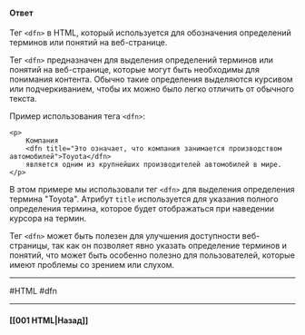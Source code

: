 #### Ответ

Тег `<dfn>` в HTML, который используется для обозначения определений терминов или понятий на веб-странице.

Тег `<dfn>` предназначен для выделения определений терминов или понятий на веб-странице, которые могут быть необходимы для понимания контента. Обычно такие определения выделяются курсивом или подчеркиванием, чтобы их можно было легко отличить от обычного текста.

Пример использования тега `<dfn>`:

```
<p>
	Компания 
	<dfn title="Это означает, что компания занимается производством автомобилей">Toyota</dfn>
	является одним из крупнейших производителей автомобилей в мире.
</p>
```

В этом примере мы использовали тег `<dfn>` для выделения определения термина "Toyota". Атрибут `title` используется для указания полного определения термина, которое будет отображаться при наведении курсора на термин.

Тег `<dfn>` может быть полезен для улучшения доступности веб-страницы, так как он позволяет явно указать определение терминов и понятий, что может быть особенно полезно для пользователей, которые имеют проблемы со зрением или слухом.
___
#HTML #dfn
___

#### [[001 HTML|Назад]]